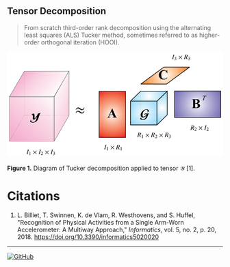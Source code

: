 ## Tensor Decomposition

> From scratch third-order rank decomposition using the alternating least squares (ALS) Tucker method, sometimes referred to as higher-order orthogonal iteration (HOOI).

![Tucker Decomposition](/fig/figure01.png "Tucker Decomposition")

**Figure 1.** Diagram of Tucker decomposition applied to tensor $\mathcal{Y}$ [1].

# Citations
1. L. Billiet, T. Swinnen, K. de Vlam, R. Westhovens, and S. Huffel, "Recognition of Physical Activities from a Single Arm-Worn Accelerometer: A Multiway Approach," *Informatics*, vol. 5, no. 2, p. 20, 2018. https://doi.org/10.3390/informatics5020020

---

[![GitHub](https://img.shields.io/github/license/cschupbach/tensor_decomposition)](https://github.com/cschupbach/tensor_decomposition/blob/master/LICENSE)